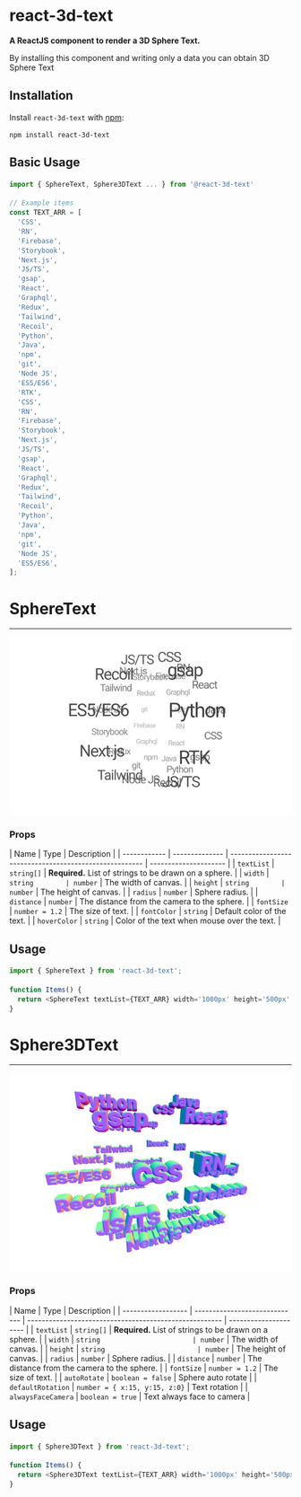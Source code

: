 # react-3d-text

**A ReactJS component to render a 3D Sphere Text.**

By installing this component and writing only a data you can obtain 3D Sphere Text

## Installation

Install `react-3d-text` with [npm](https://www.npmjs.com/):

```
npm install react-3d-text
```

## Basic Usage

```javascript
import { SphereText, Sphere3DText ... } from '@react-3d-text'

// Example items
const TEXT_ARR = [
  'CSS',
  'RN',
  'Firebase',
  'Storybook',
  'Next.js',
  'JS/TS',
  'gsap',
  'React',
  'Graphql',
  'Redux',
  'Tailwind',
  'Recoil',
  'Python',
  'Java',
  'npm',
  'git',
  'Node JS',
  'ES5/ES6',
  'RTK',
  'CSS',
  'RN',
  'Firebase',
  'Storybook',
  'Next.js',
  'JS/TS',
  'gsap',
  'React',
  'Graphql',
  'Redux',
  'Tailwind',
  'Recoil',
  'Python',
  'Java',
  'npm',
  'git',
  'Node JS',
  'ES5/ES6',
];


```

# SphereText

---

<img src="https://github.com/hi6724/react-3d-text/blob/master/public/react-sphere.png?raw=true" alt="react-sphere-text" />

### Props

| Name         | Type           | Description                                            |
| ------------ | -------------- | ------------------------------------------------------ | --------------------- |
| `textList`   | `string[]`     | **Required.** List of strings to be drawn on a sphere. |
| `width`      | `string        | number`                                                | The width of canvas.  |
| `height`     | `string        | number`                                                | The height of canvas. |
| `radius`     | `number`       | Sphere radius.                                         |
| `distance`   | `number`       | The distance from the camera to the sphere.            |
| `fontSize`   | `number = 1.2` | The size of text.                                      |
| `fontColor`  | `string`       | Default color of the text.                             |
| `hoverColor` | `string`       | Color of the text when mouse over the text.            |

## Usage

```javascript
import { SphereText } from 'react-3d-text';

function Items() {
  return <SphereText textList={TEXT_ARR} width='1000px' height='500px' />;
}
```

# Sphere3DText

---

<img src="https://github.com/hi6724/react-3d-text/blob/master/public/react-3d-sphere.png?raw=true" alt="react-sphere-3d-text" />

### Props

| Name               | Type                          | Description                                            |
| ------------------ | ----------------------------- | ------------------------------------------------------ | --------------------- |
| `textList`         | `string[]`                    | **Required.** List of strings to be drawn on a sphere. |
| `width`            | `string                       | number`                                                | The width of canvas.  |
| `height`           | `string                       | number`                                                | The height of canvas. |
| `radius`           | `number`                      | Sphere radius.                                         |
| `distance`         | `number`                      | The distance from the camera to the sphere.            |
| `fontSize`         | `number = 1.2`                | The size of text.                                      |
| `autoRotate`       | `boolean = false`             | Sphere auto rotate                                     |
| `defaultRotation`  | `number = { x:15, y:15, z:0}` | Text rotation                                          |
| `alwaysFaceCamera` | `boolean = true`              | Text always face to camera                             |

## Usage

```javascript
import { Sphere3DText } from 'react-3d-text';

function Items() {
  return <Sphere3DText textList={TEXT_ARR} width='1000px' height='500px' />;
}
```
